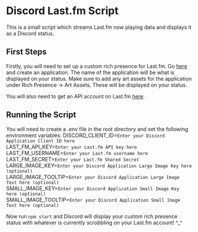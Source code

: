 # Discord Last.fm Script

This is a small script which streams Last.fm now playing data and displays it as a Discord status.

## First Steps

Firstly, you will need to set up a custom rich presence for Last.fm. Go [here](https://discordapp.com/developers/applications/) and create an application. The name of the application will be what is displayed on your status. Make sure to add any art assets for the application under Rich Presence -> Art Assets. These will be displayed on your status.

You will also need to get an API account on Last.fm [here](https://www.last.fm/api/account/create).

## Running the Script

You will need to create a .env file in the root directory and set the following environment variables:
DISCORD_CLIENT_ID=`Enter your Discord Application Client ID here`  
LAST_FM_API_KEY=`Enter your Last.fm API key here`  
LAST_FM_USERNAME=`Enter your Last.fm username here` 
LAST_FM_SECRET=`Enter your Last.fm Shared Secret`
LARGE_IMAGE_KEY=`Enter your Discord Application Large Image Key here (optional)`  
LARGE_IMAGE_TOOLTIP=`Enter your Discord Application Large Image Text here (optional)`  
SMALL_IMAGE_KEY=`Enter your Discord Application Small Image Key here (optional)`  
SMALL_IMAGE_TOOLTIP=`Enter your Discord Application Small Image Text here (optional)`  

Now run `npm start` and Discord will display your custom rich presence status with whatever is currently scrobbling on your Last.fm account! ^_^

